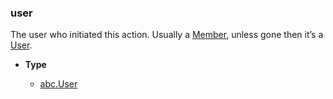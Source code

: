 ### user [](https://discordpy.readthedocs.io/en/v1.7.3/api.html#discord.AuditLogEntry.user)

The user who initiated this action. Usually a [Member](discord/Discord%20Models/Member/Member), unless gone then it’s a [User](discord/Discord%20Models/User/User).

- **Type**

	- [abc.User](discord/Abstract%20Base%20Classes/User/User)



